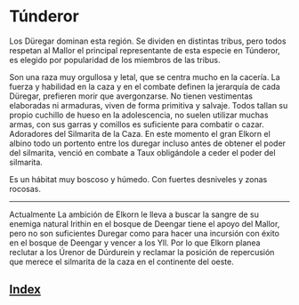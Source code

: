 # Túnderor

Los Düregar dominan esta región. Se dividen en distintas tribus, pero todos respetan al Mallor el principal representante de esta especie en Túnderor, es elegido por popularidad de los miembros de las tribus.

Son una raza muy orgullosa y letal, que se centra mucho en la cacería. La fuerza y habilidad en la caza y en el combate definen la jerarquía de cada Düregar, prefieren morir que avergonzarse. No tienen vestimentas elaboradas ni armaduras, viven de forma primitiva y salvaje. Todos tallan su propio cuchillo de hueso en la adolescencia, no suelen utilizar muchas armas, con sus garras y comillos es suficiente para combatir o cazar. Adoradores del Silmarita de la Caza. En este momento el gran Elkorn el albino todo un portento entre los duregar incluso antes de obtener el poder del silmarita, venció en combate a Taux obligándole a ceder el poder del silmarita.

Es un hábitat muy boscoso y húmedo. Con fuertes desniveles y zonas rocosas.

---
Actualmente
La ambición de Elkorn le lleva a buscar la sangre de su enemiga natural Irithin en el bosque de Deengar tiene el apoyo del Mallor, pero no son suficientes Duregar como para hacer una incursión con éxito en el bosque de Deengar y vencer a los Yll. Por lo que Elkorn planea reclutar a los Úrenor de Dúrdurein y reclamar la posición de repercusión que merece el silmarita de la caza en el continente del oeste.

## [Index](../index.md)